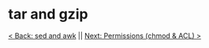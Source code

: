 # tar and gzip




[< Back: sed and awk](https://github.com/sxcdennis/Linux-Guides/blob/master/sedawk.md "sed and awk") || [Next: Permissions (chmod & ACL) >](https://github.com/sxcdennis/Linux-Guides/blob/master/chmodacl.md "Permissions chmod & ACL")

